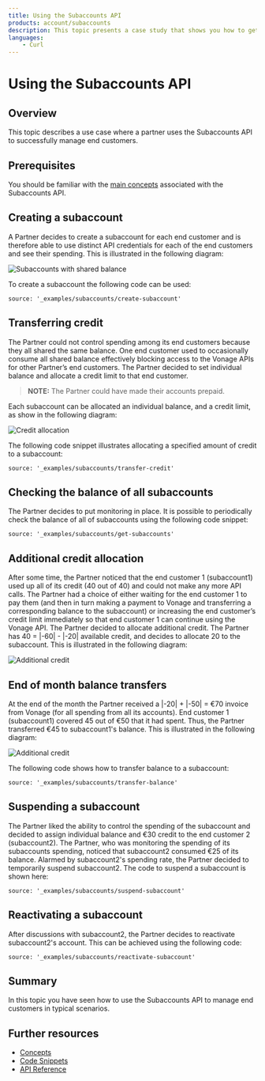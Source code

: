 ```yaml
---
title: Using the Subaccounts API
products: account/subaccounts
description: This topic presents a case study that shows you how to get started with the Subaccounts API.
languages:
    - Curl
---
```


# Using the Subaccounts API

## Overview

This topic describes a use case where a partner uses the Subaccounts API to successfully manage end customers.

## Prerequisites

You should be familiar with the [main concepts](/account/subaccounts/overview) associated with the Subaccounts API.

## Creating a subaccount

A Partner decides to create a subaccount for each end customer and is therefore able to use distinct API credentials for each of the end customers and see their spending. This is illustrated in the following diagram:

![Subaccounts with shared balance](/images/subaccounts/shared_balance.png)

To create a subaccount the following code can be used:

```code_snippets
source: '_examples/subaccounts/create-subaccount'
```

## Transferring credit

The Partner could not control spending among its end customers because they all shared the same balance. One end customer used to occasionally consume all shared balance effectively blocking access to the Vonage APIs for other Partner’s end customers. The Partner decided to set individual balance and allocate a credit limit to that end customer.

> **NOTE:** The Partner could have made their accounts prepaid.

Each subaccount can be allocated an individual balance, and a credit limit, as show in the following diagram:

![Credit allocation](/images/subaccounts/credit_allocation.png)

The following code snippet illustrates allocating a specified amount of credit to a subaccount: 

```code_snippets
source: '_examples/subaccounts/transfer-credit'
```

## Checking the balance of all subaccounts

The Partner decides to put monitoring in place. It is possible to periodically check the balance of all of subaccounts using the following code snippet:

```code_snippets
source: '_examples/subaccounts/get-subaccounts'
```

## Additional credit allocation

After some time, the Partner noticed that the end customer 1 (subaccount1) used up all of its credit (40 out of 40) and could not make any more API calls. The Partner had a choice of either waiting for the end customer 1 to pay them (and then in turn making a payment to Vonage and transferring a corresponding balance to the subaccount) or increasing the end customer’s credit limit immediately so that end customer 1 can continue using the Vonage API. The Partner decided to allocate additional credit. The Partner has 40 = |-60| - |-20| available credit, and decides to allocate 20 to the subaccount. This is illustrated in the following diagram:

![Additional credit](/images/subaccounts/additional_credit_allocation.png)

## End of month balance transfers

At the end of the month the Partner received a |-20| + |-50| = €70 invoice from Vonage (for all spending from all its accounts). End customer 1 (subaccount1) covered 45 out of €50 that it had spent. Thus, the Partner transferred €45 to subaccount1's balance. This is illustrated in the following diagram:

![Additional credit](/images/subaccounts/month_end_balance_transfer.png)

The following code shows how to transfer balance to a subaccount:

```code_snippets
source: '_examples/subaccounts/transfer-balance'
```

## Suspending a subaccount

The Partner liked the ability to control the spending of the subaccount and decided to assign individual balance and €30 credit to the end customer 2 (subaccount2). The Partner, who was monitoring the spending of its subaccounts spending, noticed that subaccount2 consumed €25 of its balance. Alarmed by subaccount2's spending rate, the Partner decided to temporarily suspend subaccount2. The code to suspend a subaccount is shown here:

```code_snippets
source: '_examples/subaccounts/suspend-subaccount'
```

## Reactivating a subaccount

After discussions with subaccount2, the Partner decides to reactivate subaccount2's account. This can be achieved using the following code:

```code_snippets
source: '_examples/subaccounts/reactivate-subaccount'
```

## Summary

In this topic you have seen how to use the Subaccounts API to manage end customers in typical scenarios.

## Further resources

* [Concepts](/account/subaccounts/overview)
* [Code Snippets](/account/subaccounts/code-snippets/create-subaccount)
* [API Reference](/api/subaccounts)
